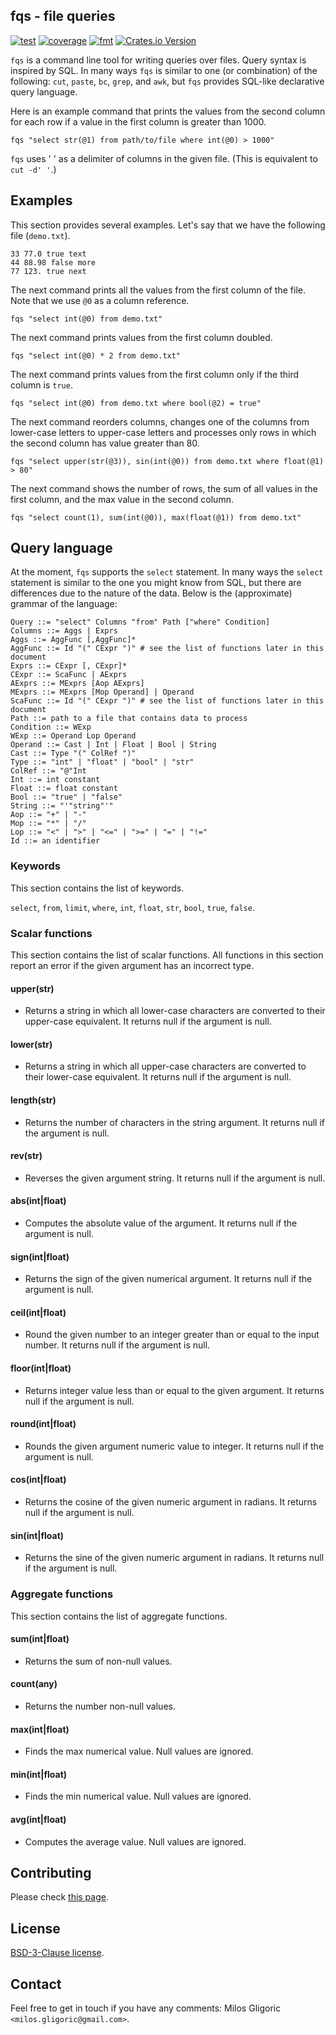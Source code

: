 ## fqs - file queries

[![test](https://github.com/EngineeringSoftware/fqs/actions/workflows/test.yml/badge.svg)](https://github.com/EngineeringSoftware/fqs/actions/workflows/test.yml)
[![coverage](https://github.com/EngineeringSoftware/fqs/actions/workflows/coverage.yml/badge.svg)](https://github.com/EngineeringSoftware/fqs/actions/workflows/coverage.yml)
[![fmt](https://github.com/EngineeringSoftware/fqs/actions/workflows/fmt.yml/badge.svg)](https://github.com/EngineeringSoftware/fqs/actions/workflows/fmt.yml)
[![Crates.io Version](https://img.shields.io/crates/v/fqs.svg)](https://crates.io/crates/fqs)

`fqs` is a command line tool for writing queries over files. Query
syntax is inspired by SQL. In many ways `fqs` is similar to one (or
combination) of the following: `cut`, `paste`, `bc`, `grep`, and
`awk`, but `fqs` provides SQL-like declarative query language.

Here is an example command that prints the values from the second
column for each row if a value in the first column is greater than
1000.

```
fqs "select str(@1) from path/to/file where int(@0) > 1000"
```

`fqs` uses ' ' as a delimiter of columns in the given file.  (This is
equivalent to `cut -d' '`.)

## Examples

This section provides several examples. Let's say that we have the
following file (`demo.txt`).

```
33 77.0 true text
44 88.98 false more
77 123. true next
```

The next command prints all the values from the first column of the
file. Note that we use `@0` as a column reference.

```
fqs "select int(@0) from demo.txt"
```

The next command prints values from the first column doubled.

```
fqs "select int(@0) * 2 from demo.txt"
```

The next command prints values from the first column only if the third
column is `true`.

```
fqs "select int(@0) from demo.txt where bool(@2) = true"
```

The next command reorders columns, changes one of the columns from
lower-case letters to upper-case letters and processes only rows in
which the second column has value greater than 80.

```
fqs "select upper(str(@3)), sin(int(@0)) from demo.txt where float(@1) > 80"
```

The next command shows the number of rows, the sum of all values in
the first column, and the max value in the second column.

```
fqs "select count(1), sum(int(@0)), max(float(@1)) from demo.txt"
```

## Query language

At the moment, `fqs` supports the `select` statement.  In many ways
the `select` statement is similar to the one you might know from SQL,
but there are differences due to the nature of the data. Below is the
(approximate) grammar of the language:

```
Query ::= "select" Columns "from" Path ["where" Condition]
Columns ::= Aggs | Exprs
Aggs ::= AggFunc [,AggFunc]*
AggFunc ::= Id "(" CExpr ")" # see the list of functions later in this document
Exprs ::= CExpr [, CExpr]*
CExpr ::= ScaFunc | AExprs
AExprs ::= MExprs [Aop AExprs]
MExprs ::= MExprs [Mop Operand] | Operand
ScaFunc ::= Id "(" CExpr ")" # see the list of functions later in this document
Path ::= path to a file that contains data to process
Condition ::= WExp
WExp ::= Operand Lop Operand
Operand ::= Cast | Int | Float | Bool | String
Cast ::= Type "(" ColRef ")"
Type ::= "int" | "float" | "bool" | "str"
ColRef ::= "@"Int
Int ::= int constant
Float ::= float constant
Bool ::= "true" | "false"
String ::= "'"string"'"
Aop ::= "+" | "-"
Mop ::= "*" | "/"
Lop ::= "<" | ">" | "<=" | ">=" | "=" | "!="
Id ::= an identifier
```


### Keywords

This section contains the list of keywords.

`select`, `from`, `limit`, `where`, `int`, `float`, `str`, `bool`,
`true`, `false`.


### Scalar functions

This section contains the list of scalar functions.  All functions in
this section report an error if the given argument has an incorrect
type.

#### upper(str)

* Returns a string in which all lower-case characters are converted to
their upper-case equivalent. It returns null if the argument is null.

#### lower(str)

* Returns a string in which all upper-case characters are converted to
their lower-case equivalent. It returns null if the argument is null.

#### length(str)

* Returns the number of characters in the string argument. It returns
null if the argument is null.

#### rev(str)

* Reverses the given argument string. It returns null if the argument
is null.

#### abs(int|float)

* Computes the absolute value of the argument. It returns null if the
argument is null.

#### sign(int|float)

* Returns the sign of the given numerical argument. It returns null if
the argument is null.

#### ceil(int|float)

* Round the given number to an integer greater than or equal to the
input number. It returns null if the argument is null.

#### floor(int|float)

* Returns integer value less than or equal to the given argument. It
returns null if the argument is null.

#### round(int|float)

* Rounds the given argument numeric value to integer. It returns null
if the argument is null.

#### cos(int|float)

* Returns the cosine of the given numeric argument in radians. It
returns null if the argument is null.

#### sin(int|float)

* Returns the sine of the given numeric argument in radians. It
returns null if the argument is null.

### Aggregate functions

This section contains the list of aggregate functions.

#### sum(int|float)

* Returns the sum of non-null values.

#### count(any)

* Returns the number non-null values.

#### max(int|float)

* Finds the max numerical value. Null values are ignored.

#### min(int|float)

* Finds the min numerical value. Null values are ignored.

#### avg(int|float)

* Computes the average value. Null values are ignored.


## Contributing

Please check [this page](CONTRIBUTING.md).


## License

[BSD-3-Clause license](LICENSE).


## Contact

Feel free to get in touch if you have any comments: Milos Gligoric
`<milos.gligoric@gmail.com>`.

